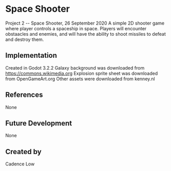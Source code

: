# Space Shooter 
Project 2 -- Space Shooter, 26 September 2020
A simple 2D shooter game where player controls a spaceship in space. Players will encounter obstaacles and enemies, and will have the ability to shoot missiles to defeat and destroy them.

## Implementation
Created in Godot 3.2.2 
Galaxy background was downloaded from https://commons.wikimedia.org
Explosion sprite sheet was downloaded from OpenGameArt.org
Other assets were downloaded from kenney.nl

## References
None

## Future Development
None

## Created by
Cadence Low
